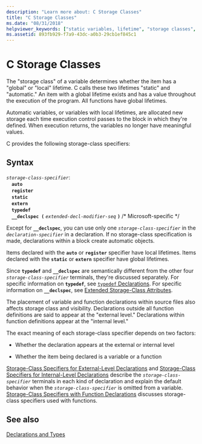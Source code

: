```yaml
---
description: "Learn more about: C Storage Classes"
title: "C Storage Classes"
ms.date: "08/31/2018"
helpviewer_keywords: ["static variables, lifetime", "storage classes", "lifetime, variables", "specifiers, storage class", "storage class specifiers, C storage classes", "storage duration"]
ms.assetid: 893fb929-f7a9-43dc-a0b3-29cb1ef845c1
---
```

# C Storage Classes

The "storage class" of a variable determines whether the item has a "global" or "local" lifetime. C calls these two lifetimes "static" and "automatic." An item with a global lifetime exists and has a value throughout the execution of the program. All functions have global lifetimes.

Automatic variables, or variables with local lifetimes, are allocated new storage each time execution control passes to the block in which they're defined. When execution returns, the variables no longer have meaningful values.

C provides the following storage-class specifiers:

## Syntax

*`storage-class-specifier`*:\
&emsp;**`auto`**\
&emsp;**`register`**\
&emsp;**`static`**\
&emsp;**`extern`**\
&emsp;**`typedef`**\
&emsp;**`__declspec (`** *`extended-decl-modifier-seq`* **`)`** /\* Microsoft-specific \*/

Except for **`__declspec`**, you can use only one *`storage-class-specifier`* in the *`declaration-specifier`* in a declaration. If no storage-class specification is made, declarations within a block create automatic objects.

Items declared with the **`auto`** or **`register`** specifier have local lifetimes. Items declared with the **`static`** or **`extern`** specifier have global lifetimes.

Since **`typedef`** and **`__declspec`** are semantically different from the other four *`storage-class-specifier`* terminals, they're discussed separately. For specific information on **`typedef`**, see [`typedef` Declarations](../c-language/typedef-declarations.md). For specific information on **`__declspec`**, see [Extended Storage-Class Attributes](../c-language/c-extended-storage-class-attributes.md).

The placement of variable and function declarations within source files also affects storage class and visibility. Declarations outside all function definitions are said to appear at the "external level." Declarations within function definitions appear at the "internal level."

The exact meaning of each storage-class specifier depends on two factors:

- Whether the declaration appears at the external or internal level

- Whether the item being declared is a variable or a function

[Storage-Class Specifiers for External-Level Declarations](../c-language/storage-class-specifiers-for-external-level-declarations.md) and [Storage-Class Specifiers for Internal-Level Declarations](../c-language/storage-class-specifiers-for-internal-level-declarations.md) describe the *`storage-class-specifier`* terminals in each kind of declaration and explain the default behavior when the *`storage-class-specifier`* is omitted from a variable. [Storage-Class Specifiers with Function Declarations](../c-language/storage-class-specifiers-with-function-declarations.md) discusses storage-class specifiers used with functions.

## See also

[Declarations and Types](../c-language/declarations-and-types.md)
